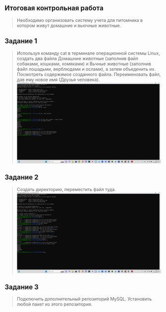 ## Итоговая контрольная работа
   > Необходимо организовать систему учета для питомника в котором живут домашние и вьючные животные.

## Задание 1
   > Используя команду cat в терминале операционной системы Linux, создать два файла Домашние животные (заполнив файл собаками, кошками, хомяками) и Вьчные животные (заполнив файл лошадьми, верблюдами и ослами), а затем объеденить их. Посмотреть содержимое созданного файла. Переименовать файл, дав ему новое имя (Друзья человека).
   > ![Скрин 1](https://github.com/OlegShuliak/ShuliakOleg_FinalControlWork/raw/main/ScreenShots/Task1.png)

## Задание 2
   > Создать директорию, переместить файл туда.
   > ![Скрин 2](https://github.com/OlegShuliak/ShuliakOleg_FinalControlWork/raw/main/ScreenShots/Task2.png)

## Задание 3
   > Подключить дополнительный репозиторий MySQL. Установить любой пакет из этого репозитория.



